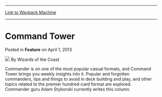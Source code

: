 
---
[Link to Wayback Machine](https://web.archive.org/web/20220121170044/https://magic.wizards.com/en/articles/archive/feature/command-tower-2013-04-01)

[_metadata_:wayback_url]:- "https://magic.wizards.com/en/articles/archive/feature/command-tower-2013-04-01"
[_metadata_:wayback_raw_url]:- "https://web.archive.org/web/20220121170044id_/https://magic.wizards.com/en/articles/archive/feature/command-tower-2013-04-01"
[_metadata_:wayback_capture_timestamp]:- "2022-01-21 17:00:44+00:00"
[_metadata_:description]:- "Commander is on one of the most popular casual formats, and Command Tower brings you weekly insights into it. Popular and forgotten commanders, tips and things to avoid in deck building and play, and other topics related to the premier hundred-card format are explored. Commander guru Adam Styborski currently writes this column."
[_metadata_:generator]:- "Drupal 7 (http://drupal.org)"
---


Command Tower
=============



 Posted in **Feature**
 on April 1, 2013 






![](https://media.magic.wizards.com/styles/auth_small/public/images/person/wizards_author.jpg)
By Wizards of the Coast












Commander is on one of the most popular casual formats, and Command Tower brings you weekly insights into it. Popular and forgotten commanders, tips and things to avoid in deck building and play, and other topics related to the premier hundred-card format are explored. Commander guru Adam Styborski currently writes this column.









